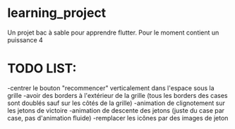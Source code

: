 # learning_project

Un projet bac à sable pour apprendre flutter.
Pour le moment contient un puissance 4

# TODO LIST:

-centrer le bouton "recommencer" verticalement dans l'espace sous la grille
-avoir des borders à l'extérieur de la grille (tous les borders des cases sont doublés sauf sur les côtés de la grille)
-animation de clignotement sur les jetons de victoire
-animation de descente des jetons (juste du case par case, pas d'animation fluide)
-remplacer les icônes par des images de jeton